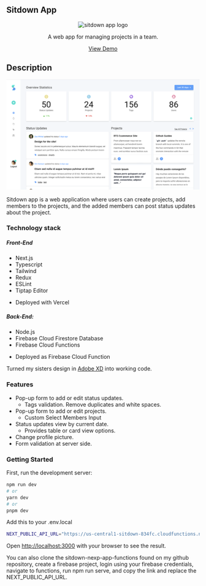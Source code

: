 ## Sitdown App

<div align="center">

<image src="https://github.com/learsiOtni/sitdown-next-app/blob/main/src/assets/img/small-logo.png" alt="sitdown app logo">

A web app for managing projects in a team. 

[View Demo](https://sitdown-next-app.vercel.app/login)
</div>

## Description

![Sitdown App](src/assets/screenshot/dashboard.png) 

Sitdown app is a web application where users can create projects, add members to the projects, and the added members can post status updates about the project. 

### Technology stack

##### Front-End
* Next.js 
* Typescript
* Tailwind
* Redux
* ESLint
* Tiptap Editor
- Deployed with Vercel

##### Back-End:
* Node.js 
* Firebase Cloud Firestore Database
* Firebase Cloud Functions
- Deployed as Firebase Cloud Function

Turned my sisters design in [Adobe XD](https://xd.adobe.com/view/dd6bbf87-41bb-4196-a87b-15ebf31ff0bc-8838/specs/?fbclid=IwZXh0bgNhZW0CMTAAAR0ZRBR0ETV0urundu9y7qu-KMyMowjEfABJg3CIHEavuhO_jgvA7CUxJ64_aem_AdY8OcPzJJwmj7y5xdqCDrMPWNVUufNl25Osb5gHqtnEAPXI7RTzGHt03NDlDcCchEp8zpdGRt8U6VZBs5s5yuHN) into working code. 

### Features
* Pop-up form to add or edit status updates.
    * Tags validation. Remove duplicates and white spaces.
* Pop-up form to add or edit projects.
    * Custom Select Members Input
* Status updates view by current date. 
    * Provides table or card view options. 
* Change profile picture.
* Form validation at server side.




### Getting Started

First, run the development server:

```bash
npm run dev
# or
yarn dev
# or
pnpm dev
```

Add this to your .env.local
```sh
NEXT_PUBLIC_API_URL="https://us-central1-sitdown-834fc.cloudfunctions.net/api/"
```

Open [http://localhost:3000](http://localhost:3000) with your browser to see the result.

You can also clone the sitdown-nexp-app-functions found on my github repository, create a firebase project, login using your firebase credentials, navigate to functions, run npm run serve, and copy the link and replace the NEXT_PUBLIC_API_URL.
